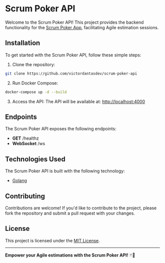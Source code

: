 # Scrum Poker API

Welcome to the Scrum Poker API! This project provides the backend functionality for the [Scrum Poker App](https://github.com/victordantasdev/scrum-poker-app), facilitating Agile estimation sessions.

## Installation

To get started with the Scrum Poker API, follow these simple steps:

1. Clone the repository:
```bash
git clone https://github.com/victordantasdev/scrum-poker-api
```

2. Run Docker Compose:
```bash
docker-compose up -d --build
```

3. Access the API:
The API will be available at: [http://localhost:4000](http://localhost:4000)

## Endpoints

The Scrum Poker API exposes the following endpoints:
- **GET** /healthz
- **WebSocket** /ws

## Technologies Used

The Scrum Poker API is built with the following technology:
- [Golang](https://go.dev/)

## Contributing

Contributions are welcome! If you'd like to contribute to the project, please fork the repository and submit a pull request with your changes.

## License

This project is licensed under the [MIT License](LICENSE).

---

**Empower your Agile estimations with the Scrum Poker API!** 🃏🔧
